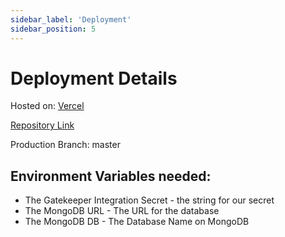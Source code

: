 ```yaml
---
sidebar_label: 'Deployment'
sidebar_position: 5
---
```

# Deployment Details

Hosted on: [Vercel](https://vercel.com/docs)

[Repository Link](https://github.com/tamu-datathon-org/passport)

Production Branch: master

## Environment Variables needed: 
- The Gatekeeper Integration Secret - the string for our secret
- The MongoDB URL - The URL for the database
- The MongoDB DB - The Database Name on MongoDB